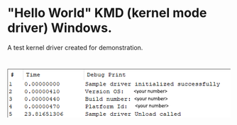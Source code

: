 # "Hello World" KMD (kernel mode driver) Windows.
A test kernel driver created for demonstration.
#
![debug_view](https://github.com/d0x65viant/Images/blob/main/debug%20view%20KMDF.png)
